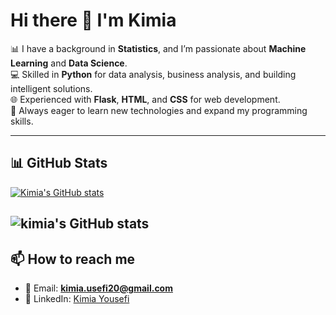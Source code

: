 # Hi there 👋 I'm Kimia  

📊 I have a background in **Statistics**, and I’m passionate about **Machine Learning** and **Data Science**.  
💻 Skilled in **Python** for data analysis, business analysis, and building intelligent solutions.  
🌐 Experienced with **Flask**, **HTML**, and **CSS** for web development.  
🚀 Always eager to learn new technologies and expand my programming skills.  

---

## 📊 GitHub Stats
[![Kimia's GitHub stats](https://github-readme-stats.vercel.app/api?username=kimia-yousefi)](https://github.com/anuraghazra/github-readme-stats)

![kimia's GitHub stats](https://github-readme-stats.vercel.app/api?username=kimia-yousefi&show_icons=true)
---

## 📫 How to reach me
- 📧 Email: **kimia.usefi20@gmail.com**  
- 🔗 LinkedIn: [Kimia Yousefi](https://linkedin.com/in/kimia-yousefi-793275196) 
